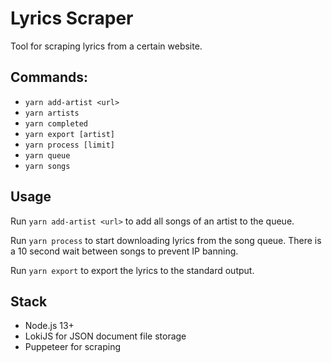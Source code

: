 # Lyrics Scraper

Tool for scraping lyrics from a certain website.

## Commands:

- `yarn add-artist <url>`
- `yarn artists`
- `yarn completed`
- `yarn export [artist]`
- `yarn process [limit]`
- `yarn queue`
- `yarn songs`

## Usage

Run `yarn add-artist <url>` to add all songs of an artist to the queue.

Run `yarn process` to start downloading lyrics from the song queue. There is a 10 second wait between songs to prevent IP banning.

Run `yarn export` to export the lyrics to the standard output.

## Stack

- Node.js 13+
- LokiJS for JSON document file storage
- Puppeteer for scraping
